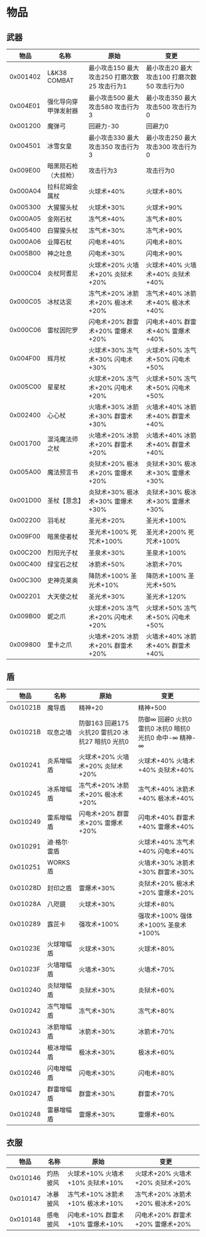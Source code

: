 # 物品

## 武器

| 物品 | 名称 | 原始 | 变更 |
|---|---|---|---|
| 0x001402 | L&K38 COMBAT | 最小攻击150 最大攻击250 打磨次数25 攻击行为1 | 最小攻击20 最大攻击100 打磨次数50 攻击行为0 |
| 0x004E01 | 强化导向穿甲弹发射器 | 最小攻击500 最大攻击580 攻击行为3 | 最小攻击350 最大攻击500 攻击行为0 |
| 0x001200 | 魔弹弓 | 回避力-30 | 回避力0 |
| 0x004501 | 冰雪女皇 | 最小攻击330 最大攻击350 攻击行为3 | 最小攻击250 最大攻击300 攻击行为0  |
| 0x009E00 | 暗黑陨石枪（大叔枪） | 攻击行为3 | 攻击行为0 |
| 0x000A04 | 拉科尼姆金属杖 | 火球术+40% | 火球术+80% |
| 0x005300 | 大猩猩头杖 | 火球术+30% | 火球术+90% |
| 0x000A05 | 金刚石杖 | 冻气术+40% | 冻气术+80% |
| 0x005400 | 白猩猩头杖 | 冻气术+30% | 冻气术+90% |
| 0x000A06 | 业障石杖 | 闪电术+40% | 闪电术+80% |
| 0x005B00 | 神之吐息 | 闪电术+30% | 闪电术+90% |
| 0x000C04 | 炎杖阿耆尼 | 火球术+20% 火墙术+20% 炎狱术+20% | 火球术+40% 火墙术+40% 炎狱术+40% |
| 0x000C05 | 冰杖达衮 | 冻气术+20% 冰箭术+20% 极冰术+20% | 冻气术+40% 冰箭术+40% 极冰术+40% |
| 0x000C06 | 雷杖因陀罗 | 闪电术+20% 群雷术+20% 雷爆术+20% | 闪电术+40% 群雷术+40% 雷爆术+40% |
| 0x004F00 | 辉月杖 | 火球术+30% 冻气术+30% 闪电术+30% | 火球术+50% 冻气术+50% 闪电术+50% |
| 0x005C00 | 星星杖 | 火球术+20% 冻气术+20% 闪电术+20% | 火球术+50% 冻气术+50% 闪电术+50% |
| 0x002400 | 心心杖 | 火墙术+30% 冰箭术+30% 群雷术+30% | 火墙术+40% 冰箭术+40% 群雷术+40% |
| 0x001700 | 混沌魔法师之杖 | 火墙术+20% 冰箭术+20% 群雷术+20% | 火墙术+40% 冰箭术+40% 群雷术+40% |
| 0x005A00 | 魔法预言书 | 炎狱术+20% 极冰术+20% 雷爆术+20% | 炎狱术+30% 极冰术+30% 雷爆术+30% |
| 0x001D00 | 圣杖【意念】 | 炎狱术+30% 极冰术+30% 雷爆术+30% | 炎狱术+30% 极冰术+30% 雷爆术+30% |
| 0x002200 | 羽毛杖 | 圣光术+20% | 圣光术+100% |
| 0x009F00 | 暗黑使者杖 | 圣光术+100% 死咒术+100% | 圣光术+200% 死咒术+100% |
| 0x00C200 | 烈阳光子杖 | 圣泉术+30% | 圣泉术+100% |
| 0x00C400 | 绿宝石之杖 | 冰箭术+50% | 冰箭术+70% |
| 0x00C300 | 史神克莱奥 | 降防术+100% 圣光术+10% | 降防术+100% 圣光术+50% |
| 0x002201 | 大天使之杖 | 圣光术+30% | 圣光术+120% |
| 0x009B00 | 妮之爪 | 火球术+20% 冻气术+20% 闪电术+20% | 火球术+50% 冻气术+50% 闪电术+50% |
| 0x009800 | 里卡之爪 | 火墙术+20% 冰箭术+20% 群雷术+20% | 火墙术+40% 冰箭术+40% 群雷术+40% |

## 盾

| 物品 | 名称 | 原始 | 变更 |
|---|---|---|---|
| 0x01021B | 魔导盾 | 精神+20 | 精神+500 |
| 0x01021B | 叹息之墙 | 防御163 回避175 火抗20 雷抗20 冰抗27 暗抗0 光抗0 | 防御∞ 回避0 火抗0 雷抗0 冰抗0 暗抗0 光抗0 命中-∞ 精神-∞ |
| 0x010241 | 炎系增幅盾 | 火球术+20% 火墙术+20% 炎狱术+20% | 火球术+40% 火墙术+40% 炎狱术+40% |
| 0x010245 | 冰系增幅盾 | 冻气术+20% 冰箭术+20% 极冰术+20% | 冻气术+40% 冰箭术+40% 极冰术+40% |
| 0x010249 | 雷系增幅盾 | 闪电术+20% 群雷术+20% 雷爆术+20% | 闪电术+40% 群雷术+40% 雷爆术+40% |
| 0x010291 | 迪·格尔·雷盾 |  | 火球术+40% 冻气术+40% 闪电术+40% |
| 0x010251 | WORKS盾 |  | 火墙术+30% 冰箭术+30% 群雷术+30% | |
| 0x01028D | 封印之盾 | 雷爆术+30% | 炎狱术+20% 极冰术+20% 雷爆术+20% |
| 0x01028A | 八咫鏡 | 火球术+30% | 火球术+80% |
| 0x010289 | 露芘卡 | 强攻术+100% | 强攻术+100% 强体术+100% 圣泉术+100% |
| 0x01023E | 火球增幅盾 | 火球术+30% | 火球术+80% |
| 0x01023F | 火墙增幅盾 | 火墙术+30% | 火墙术+70% |
| 0x010240 | 炎狱增幅盾 | 炎狱术+30% | 炎狱术+60% |
| 0x010242 | 冻气增幅盾 | 冻气术+30% | 冻气术+80% |
| 0x010243 | 冰箭增幅盾 | 冰箭术+30% | 冰箭术+70% |
| 0x010244 | 极冰增幅盾 | 极冰术+30% | 极冰术+60% |
| 0x010246 | 闪电增幅盾 | 闪电术+30% | 闪电术+80% |
| 0x010247 | 群雷增幅盾 | 群雷术+30% | 群雷术+70% |
| 0x010248 | 雷暴增幅盾 | 雷爆术+30% | 雷爆术+60% |

## 衣服

| 物品 | 名称 | 原始 | 变更 |
|---|---|---|---|
| 0x010146 | 灼热披风 | 火球术+10% 火墙术+10% 炎狱术+10% | 火球术+20% 火墙术+20% 炎狱术+20% |
| 0x010147 | 冰暴披风 | 冻气术+10% 冰箭术+10% 极冰术+10% | 冻气术+20% 冰箭术+20% 极冰术+20% |
| 0x010148 | 感电披风 | 闪电术+10% 群雷术+10% 雷爆术+10% | 闪电术+20% 群雷术+20% 雷爆术+20% |
